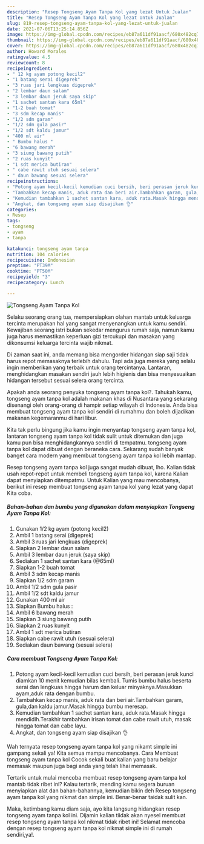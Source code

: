 ```yaml
---
description: "Resep Tongseng Ayam Tanpa Kol yang lezat Untuk Jualan"
title: "Resep Tongseng Ayam Tanpa Kol yang lezat Untuk Jualan"
slug: 819-resep-tongseng-ayam-tanpa-kol-yang-lezat-untuk-jualan
date: 2021-07-06T13:25:14.856Z
image: https://img-global.cpcdn.com/recipes/eb87a611df91aacf/680x482cq70/tongseng-ayam-tanpa-kol-foto-resep-utama.jpg
thumbnail: https://img-global.cpcdn.com/recipes/eb87a611df91aacf/680x482cq70/tongseng-ayam-tanpa-kol-foto-resep-utama.jpg
cover: https://img-global.cpcdn.com/recipes/eb87a611df91aacf/680x482cq70/tongseng-ayam-tanpa-kol-foto-resep-utama.jpg
author: Howard Morales
ratingvalue: 4.5
reviewcount: 8
recipeingredient:
- " 12 kg ayam potong kecil2"
- "1 batang serai digeprek"
- "3 ruas jari lengkuas digeprek"
- "2 lembar daun salam"
- "3 lembar daun jeruk saya skip"
- "1 sachet santan kara 65ml"
- "1-2 buah tomat"
- "3 sdm kecap manis"
- "1/2 sdm garam"
- "1/2 sdm gula pasir"
- "1/2 sdt kaldu jamur"
- "400 ml air"
- " Bumbu halus "
- "6 bawang merah"
- "3 siung bawang putih"
- "2 ruas kunyit"
- "1 sdt merica butiran"
- " cabe rawit utuh sesuai selera"
- " daun bawang sesuai selera"
recipeinstructions:
- "Potong ayam kecil-kecil kemudian cuci bersih, beri perasan jeruk kunci diamkan 10 menit kemudian bilas kembali. Tumis bumbu halus beserta serai dan lengkuas hingga harum dan keluar minyaknya.Masukkan ayam,aduk rata dengan bumbu."
- "Tambahkan kecap manis, aduk rata dan beri air.Tambahkan garam, gula,dan kaldu jamur.Masak hingga bumbu meresap."
- "Kemudian tambahkan 1 sachet santan kara, aduk rata.Masak hingga mendidih.Terakhir tambahkan irisan tomat dan cabe rawit utuh, masak hingga tomat dan cabe layu."
- "Angkat, dan tongseng ayam siap disajikan 👌"
categories:
- Resep
tags:
- tongseng
- ayam
- tanpa

katakunci: tongseng ayam tanpa 
nutrition: 104 calories
recipecuisine: Indonesian
preptime: "PT39M"
cooktime: "PT50M"
recipeyield: "3"
recipecategory: Lunch

---
```



![Tongseng Ayam Tanpa Kol](https://img-global.cpcdn.com/recipes/eb87a611df91aacf/680x482cq70/tongseng-ayam-tanpa-kol-foto-resep-utama.jpg)

Selaku seorang orang tua, mempersiapkan olahan mantab untuk keluarga tercinta merupakan hal yang sangat menyenangkan untuk kamu sendiri. Kewajiban seorang istri bukan sekedar mengurus rumah saja, namun kamu juga harus memastikan keperluan gizi tercukupi dan masakan yang dikonsumsi keluarga tercinta wajib nikmat.

Di zaman  saat ini, anda memang bisa mengorder hidangan siap saji tidak harus repot memasaknya terlebih dahulu. Tapi ada juga mereka yang selalu ingin memberikan yang terbaik untuk orang tercintanya. Lantaran, menghidangkan masakan sendiri jauh lebih higienis dan bisa menyesuaikan hidangan tersebut sesuai selera orang tercinta. 



Apakah anda seorang penyuka tongseng ayam tanpa kol?. Tahukah kamu, tongseng ayam tanpa kol adalah makanan khas di Nusantara yang sekarang disenangi oleh orang-orang di hampir setiap wilayah di Indonesia. Anda bisa membuat tongseng ayam tanpa kol sendiri di rumahmu dan boleh dijadikan makanan kegemaranmu di hari libur.

Kita tak perlu bingung jika kamu ingin menyantap tongseng ayam tanpa kol, lantaran tongseng ayam tanpa kol tidak sulit untuk ditemukan dan juga kamu pun bisa menghidangkannya sendiri di tempatmu. tongseng ayam tanpa kol dapat dibuat dengan beraneka cara. Sekarang sudah banyak banget cara modern yang membuat tongseng ayam tanpa kol lebih mantap.

Resep tongseng ayam tanpa kol juga sangat mudah dibuat, lho. Kalian tidak usah repot-repot untuk membeli tongseng ayam tanpa kol, karena Kalian dapat menyiapkan ditempatmu. Untuk Kalian yang mau mencobanya, berikut ini resep membuat tongseng ayam tanpa kol yang lezat yang dapat Kita coba.

<!--inarticleads1-->

##### Bahan-bahan dan bumbu yang digunakan dalam menyiapkan Tongseng Ayam Tanpa Kol:

1. Gunakan  1/2 kg ayam (potong kecil2)
1. Ambil 1 batang serai (digeprek)
1. Ambil 3 ruas jari lengkuas (digeprek)
1. Siapkan 2 lembar daun salam
1. Ambil 3 lembar daun jeruk (saya skip)
1. Sediakan 1 sachet santan kara (@65ml)
1. Siapkan 1-2 buah tomat
1. Ambil 3 sdm kecap manis
1. Siapkan 1/2 sdm garam
1. Ambil 1/2 sdm gula pasir
1. Ambil 1/2 sdt kaldu jamur
1. Gunakan 400 ml air
1. Siapkan  Bumbu halus :
1. Ambil 6 bawang merah
1. Siapkan 3 siung bawang putih
1. Siapkan 2 ruas kunyit
1. Ambil 1 sdt merica butiran
1. Siapkan  cabe rawit utuh (sesuai selera)
1. Sediakan  daun bawang (sesuai selera)




<!--inarticleads2-->

##### Cara membuat Tongseng Ayam Tanpa Kol:

1. Potong ayam kecil-kecil kemudian cuci bersih, beri perasan jeruk kunci diamkan 10 menit kemudian bilas kembali. Tumis bumbu halus beserta serai dan lengkuas hingga harum dan keluar minyaknya.Masukkan ayam,aduk rata dengan bumbu.
1. Tambahkan kecap manis, aduk rata dan beri air.Tambahkan garam, gula,dan kaldu jamur.Masak hingga bumbu meresap.
1. Kemudian tambahkan 1 sachet santan kara, aduk rata.Masak hingga mendidih.Terakhir tambahkan irisan tomat dan cabe rawit utuh, masak hingga tomat dan cabe layu.
1. Angkat, dan tongseng ayam siap disajikan 👌




Wah ternyata resep tongseng ayam tanpa kol yang nikamt simple ini gampang sekali ya! Kita semua mampu mencobanya. Cara Membuat tongseng ayam tanpa kol Cocok sekali buat kalian yang baru belajar memasak maupun juga bagi anda yang telah lihai memasak.

Tertarik untuk mulai mencoba membuat resep tongseng ayam tanpa kol mantab tidak ribet ini? Kalau tertarik, mending kamu segera buruan menyiapkan alat dan bahan-bahannya, kemudian bikin deh Resep tongseng ayam tanpa kol yang nikmat dan simple ini. Benar-benar taidak sulit kan. 

Maka, ketimbang kamu diam saja, ayo kita langsung hidangkan resep tongseng ayam tanpa kol ini. Dijamin kalian tiidak akan nyesel membuat resep tongseng ayam tanpa kol nikmat tidak ribet ini! Selamat mencoba dengan resep tongseng ayam tanpa kol nikmat simple ini di rumah sendiri,ya!.

